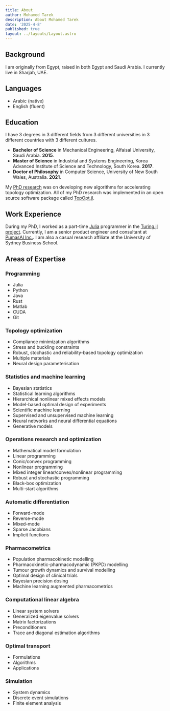 ```yaml
---
title: About
author: Mohamed Tarek
description: About Mohamed Tarek
date: '2025-4-8'
published: true
layout: ../layouts/Layout.astro
---
```


## Background

I am originally from Egypt, raised in both Egypt and Saudi Arabia. I currently live in Sharjah, UAE.

## Languages

- Arabic (native)
- English (fluent)

## Education

I have 3 degrees in 3 different fields from 3 different universities in 3 different countries with 3 different cultures.

- **Bachelor of Science** in Mechanical Engineering, Alfaisal University, Saudi Arabia. **2015**.
- **Master of Science** in Industrial and Systems Engineering, Korea Advanced Institute of Science and Technology, South Korea. **2017**.
- **Doctor of Philosophy** in Computer Science, University of New South Wales, Australia. **2021**.

My [PhD research](https://unsworks.unsw.edu.au/entities/publication/d34622da-75cb-419f-b433-d9a452a2146a/full) was on developing new algorithms for accelerating topology optimization. All of my PhD research was implemented in an open source software package called [TopOpt.jl](https://github.com/JuliaTopOpt/TopOpt.jl).

## Work Experience

During my PhD, I worked as a part-time [Julia](https://julialang.org) programmer in the [Turing.jl project](https://github.com/TuringLang/Turing.jl). Currently, I am a senior product engineer and consultant at [PumasAI Inc.](https://pumas.ai). I am also a casual research affiliate at the University of Sydney Business School.

## Areas of Expertise

### Programming

- Julia
- Python
- Java
- Rust
- Matlab
- CUDA
- Git

### Topology optimization

- Compliance minimization algorithms
- Stress and buckling constraints
- Robust, stochastic and reliability-based topology optimization
- Multiple materials
- Neural design parameterisation

### Statistics and machine learning

- Bayesian statistics
- Statistical learning algorithms
- Hierarchical nonlinear mixed effects models
- Model-based optimal design of experiments
- Scientific machine learning
- Supervised and unsupervised machine learning
- Neural networks and neural differential equations
- Generative models

### Operations research and optimization

- Mathematical model formulation
- Linear programming
- Conic/convex programming
- Nonlinear programming
- Mixed integer linear/convex/nonlinear programming
- Robust and stochastic programming
- Black-box optimization
- Multi-start algorithms

### Automatic differentiation

- Forward-mode
- Reverse-mode
- Mixed-mode
- Sparse Jacobians
- Implicit functions

### Pharmacometrics

- Population pharmacokinetic modelling
- Pharmacokinetic-pharmacodynamic (PKPD) modelling
- Tumour growth dynamics and survival modelling
- Optimal design of clinical trials
- Bayesian precision dosing
- Machine learning augmented pharmacometrics

### Computational linear algebra

- Linear system solvers
- Generalized eigenvalue solvers
- Matrix factorizations
- Preconditioners
- Trace and diagonal estimation algorithms

### Optimal transport

- Formulations
- Algorithms
- Applications

### Simulation

- System dynamics
- Discrete event simulations
- Finite element analysis
